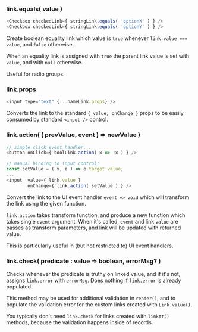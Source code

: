 ###  link.equals( value )

```javascript
<Checkbox checkedLink={ stringLink.equals( 'optionX' ) } />
<Checkbox checkedLink={ stringLink.equals( 'optionY' ) } />
```

Create boolean equality link which value is `true` whenever `link.value === value`, and `false` otherwise.

When an equality link is assigned with `true` the parent link value is set with `value`, and with `null` otherwise.

Useful for radio groups.

### link.props

```javascript
<input type="text" {...nameLink.props} />
```

Converts the link to the standard `{ value, onChange }` props to be easily consumed by standard `<input />` control.

### link.action( ( prevValue, event ) => newValue )

```javascript
// simple click event handler...
<button onClick={ boolLink.action( x => !x ) } />

// manual binding to input control:
const setValue = ( x, e ) => e.target.value;
...
<input  value={ link.value }
        onChange={ link.action( setValue ) } />
```

Convert the link to the UI event handler `event => void` which will transform the link using the given function.

`link.action` takes transform function, and produce a new function which takes single `event` argument.
When it's called, `event` and link `value` are passes as transform parameters, and link will be updated 
with returned value.

This is particularly useful in (but not restricted to) UI event handlers.

### link.check( predicate : value => boolean, errorMsg? )

Checks whenever the predicate is truthy on linked value, and if it's not, assigns `link.error` with `errorMsg`.
Does nothing if `link.error` is already populated.

This method may be used for additional validation in `render()`, and to populate the validation error for the custom links created with `Link.value()`.

You typically don't need `link.check` for links created with `linkAt()` methods, because the validation happens inside of records.
